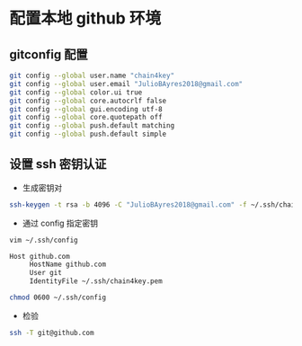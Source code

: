 # 配置本地 github 环境

## gitconfig 配置

```bash
git config --global user.name "chain4key"
git config --global user.email "JulioBAyres2018@gmail.com"
git config --global color.ui true
git config --global core.autocrlf false
git config --global gui.encoding utf-8
git config --global core.quotepath off
git config --global push.default matching
git config --global push.default simple
```

## 设置 ssh 密钥认证

+ 生成密钥对

```bash
ssh-keygen -t rsa -b 4096 -C "JulioBAyres2018@gmail.com" -f ~/.ssh/chain4key.pem
```

+ 通过 config 指定密钥

```bash
vim ~/.ssh/config

Host github.com
     HostName github.com
     User git
     IdentityFile ~/.ssh/chain4key.pem

chmod 0600 ~/.ssh/config
```

+ 检验

```bash
ssh -T git@github.com
```  

